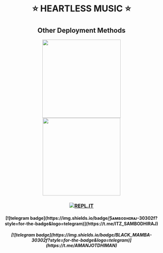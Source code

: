 <h1 align= center><b>⭐️ HEARTLESS MUSIC ⭐️</b></h1>


  
<h2 align="center">
   Other Deployment Methods
</h2>

<p align="center">
<a href="https://railway.app/new/template?template=https://github.com/HearTlessOp/sambodhirakmusic&envs=BOT_TOKEN%2CAPI_ID%2CAPI_HASH%2CSTRING_SESSION%2CSUDO_USERS%2COWNER_ID%2CDURATION_LIMIT%2CSUPPORT_CHANNEL%2CMONGO_DB_URI%2CLOG_GROUP_ID%2CASSISTANT_PREFIX%2CMUSIC_BOT_NAME%2CSUPPORT_GROUP&optionalEnvs=SUPPORT_CHANNEL%2CSUPPORT_GROUP"><img src="https://img.shields.io/badge/Deploy%20To%20Railway-blueviolet?style=for-the-badge&logo=railway" width="252""/</a>
  <a href="https://dashboard.heroku.com/new?template=https://github.com/HearTlessOp/sambodhirajmusic"><img src="https://img.shields.io/badge/Deploy%20To%20Heroku-blueviolet?style=for-the-badge&logo=heroku" width="250""/</a>  

</p>

<h3 align= center><b>  

[![REPL.IT](https://img.shields.io/badge/repl.it-generateString-yellowgreen )](https://replit.com/@Jaggi444/HEARTLESS-MUSIC#main.py)
  </b></h3>


<h4 align= center><b>
[![telegram badge](https://img.shields.io/badge/S͟ᴀᴍʙᴏᴅʜɪʀᴀᴊ-30302f?style=for-the-badge&logo=telegram)](https://t.me/ITZ_SAMBODHIRAJ)
  </b></h4>
<h5 align= center><b>
[![telegram badge](https://img.shields.io/badge/BLACK_MAMBA-30302f?style=for-the-badge&logo=telegram)](https://t.me/AMANJOTDHIMAN)
  </b></h5>
